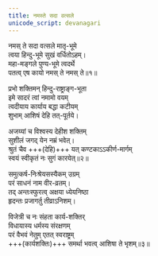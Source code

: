 ```yaml
---
title: नमस्ते सदा वत्सले
unicode_script: devanagari
---
```


नमस् ते सदा वत्सले मातृ-भूमे  
त्वया हिन्दु-भूमे सुखं वर्धितोऽहम्।  
महा-मङ्गले पुण्य-भूमे त्वदर्थे  
पतत्व् एष कायो नमस् ते नमस् ते॥१॥

प्रभो शक्तिमन् हिन्दु-राष्ट्राङ्ग-भूता  
इमे सादरं त्वां नमामो वयम्  
त्वदीयाय कार्याय बद्धा कटीयम्  
शुभाम् आशिषं देहि तत्-पूर्तये।

अजय्यां च विश्वस्य देहीश शक्तिम्  
सुशीलं जगद् येन नम्रं भवेत्।  
श्रुतं चैव +++(देहि)+++ यत् कण्टकाऽऽकीर्ण-मार्गम्  
स्वयं स्वीकृतं नः सुगं कारयेत्॥२॥

समुत्कर्ष-निःश्रेयसस्यैकम् उग्रम्  
परं साधनं नाम वीर-व्रतम्।  
तद् अन्तःस्फुरत्व् अक्षया ध्येयनिष्ठा  
हृदन्तः प्रजागर्तु तीव्राऽनिशम्।

विजेत्री च नः संहता कार्य-शक्तिर्  
विधायास्य धर्मस्य संरक्षणम्  
परं वैभवं नेतुम् एतत् स्वराष्ट्रम्  
+++(कार्यशक्तिः)+++ समर्था भवत्व् आशिषा ते भृशम्॥३॥ 